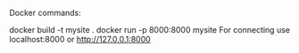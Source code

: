 Docker commands:

docker build -t mysite .
docker run -p 8000:8000 mysite
For connecting use localhost:8000 or http://127.0.0.1:8000
